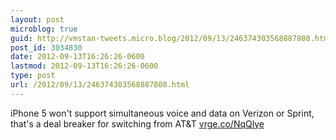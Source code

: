 ```yaml
---
layout: post
microblog: true
guid: http://vmstan-tweets.micro.blog/2012/09/13/246374303568887808.html
post_id: 3034830
date: 2012-09-13T16:26:26-0600
lastmod: 2012-09-13T16:26:26-0600
type: post
url: /2012/09/13/246374303568887808.html
---
```

iPhone 5 won't support simultaneous voice and data on Verizon or Sprint, that's a deal breaker for switching from AT&amp;T <a href="http://vrge.co/NqQlye">vrge.co/NqQlye</a>
